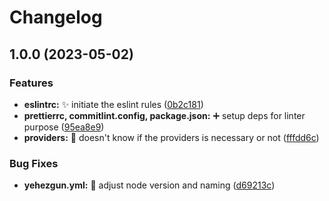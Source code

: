 # Changelog

## 1.0.0 (2023-05-02)


### Features

* **eslintrc:** :sparkles: initiate the eslint rules ([0b2c181](https://github.com/yehezkielgunawan/nextjs13-starter/commit/0b2c1817cb3f5e922d27b1096823554c15462ceb))
* **prettierrc, commitlint.config, package.json:** :heavy_plus_sign: setup deps for linter purpose ([95ea8e9](https://github.com/yehezkielgunawan/nextjs13-starter/commit/95ea8e9405254f07ac46cfb08ca2841447a8e40f))
* **providers:** :beers: doesn't know if the providers is necessary or not ([fffdd6c](https://github.com/yehezkielgunawan/nextjs13-starter/commit/fffdd6c797b02cc5042b6a9ebc403e26078d884b))


### Bug Fixes

* **yehezgun.yml:** :green_heart: adjust node version and naming ([d69213c](https://github.com/yehezkielgunawan/nextjs13-starter/commit/d69213c127f73f1a1d5df5c9a25fa2d50680862f))
